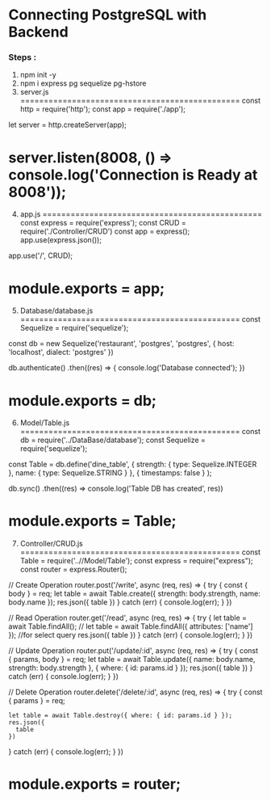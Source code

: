 # Connecting PostgreSQL with Backend

### Steps :
1. npm init -y
2. npm i express pg sequelize pg-hstore
3. server.js
===============================================
const http = require('http');
const app = require('./app');

let server = http.createServer(app);

server.listen(8008, () => console.log('Connection is Ready at 8008'));
===============================================
4. app.js
===============================================
const express = require('express');
const CRUD = require('./Controller/CRUD')
const app = express();
app.use(express.json());


app.use('/', CRUD);

module.exports = app;
===============================================
5. Database/database.js
===============================================
const Sequelize = require('sequelize');

const db = new Sequelize('restaurant', 'postgres', 'postgres', {
  host: 'localhost',
  dialect: 'postgres'
})

db.authenticate()
  .then((res) => {
    console.log('Database connected');
  })

module.exports = db;
===============================================
6. Model/Table.js
===============================================
const db = require('../DataBase/database');
const Sequelize = require('sequelize');

const Table = db.define('dine_table', {
  strength: {
    type: Sequelize.INTEGER
  },
  name: {
    type: Sequelize.STRING
  }
}, {
  timestamps: false
}
);

db.sync()
  .then((res) => console.log('Table DB has created', res))

module.exports = Table;
===============================================
7. Controller/CRUD.js
===============================================
const Table = require('..//Model/Table');
const express = require("express");
const router = express.Router();

// Create Operation
router.post('/write', async (req, res) => {
  try {
    const { body } = req;
    let table = await Table.create({ strength: body.strength, name: body.name });
    res.json({
      table
    })
  } catch (err) {
    console.log(err);
  }
})

// Read Operation
router.get('/read', async (req, res) => {
  try {
    let table = await Table.findAll();
    // let table = await Table.findAll({ attributes: ['name'] }); //for select query
    res.json({
      table
    })
  } catch (err) {
    console.log(err);
  }
})

// Update Operation
router.put('/update/:id', async (req, res) => {
  try {
    const { params, body } = req;
    let table = await Table.update({ name: body.name, strength: body.strength }, { where: { id: params.id } });
    res.json({
      table
    })
  } catch (err) {
    console.log(err);
  }
})

// Delete Operation
router.delete('/delete/:id', async (req, res) => {
  try {
    const { params } = req;

    let table = await Table.destroy({ where: { id: params.id } });
    res.json({
      table
    })
  } catch (err) {
    console.log(err);
  }
})

module.exports = router;
===============================================



